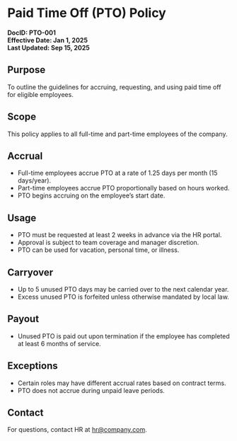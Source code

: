 # Paid Time Off (PTO) Policy  
**DocID: PTO-001**  
**Effective Date: Jan 1, 2025**  
**Last Updated: Sep 15, 2025**

## Purpose  
To outline the guidelines for accruing, requesting, and using paid time off for eligible employees.

## Scope  
This policy applies to all full-time and part-time employees of the company.

## Accrual  
- Full-time employees accrue PTO at a rate of 1.25 days per month (15 days/year).
- Part-time employees accrue PTO proportionally based on hours worked.
- PTO begins accruing on the employee’s start date.

## Usage  
- PTO must be requested at least 2 weeks in advance via the HR portal.
- Approval is subject to team coverage and manager discretion.
- PTO can be used for vacation, personal time, or illness.

## Carryover  
- Up to 5 unused PTO days may be carried over to the next calendar year.
- Excess unused PTO is forfeited unless otherwise mandated by local law.

## Payout  
- Unused PTO is paid out upon termination if the employee has completed at least 6 months of service.

## Exceptions  
- Certain roles may have different accrual rates based on contract terms.
- PTO does not accrue during unpaid leave periods.

## Contact  
For questions, contact HR at hr@company.com.
